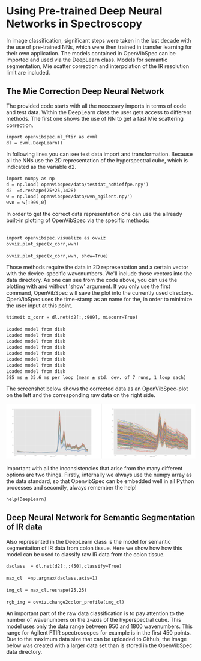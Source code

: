 # Using Pre-trained Deep Neural Networks in Spectroscopy 

In image classification, significant steps were taken in the last decade with the use of pre-trained NNs, which were then trained in transfer learning for their own application. The models contained in OpenVibSpec can be imported and used via the DeepLearn class. Models for semantic segmentation, Mie scatter correction and interpolation of the IR resolution limit are included.
## The Mie Correction Deep Neural Network

The provided code starts with all the necessary imports in terms of code and test data. Within the DeepLearn class the user gets access to different methods. The first one shows the use of NN to get a fast Mie scattering correction.

```
import openvibspec.ml_ftir as ovml
dl = ovml.DeepLearn()
```
In following lines you can see test data import and transformation. Because all the NNs use the 2D representation of the hyperspectral cube, which is indicated as the variable d2.

```
import numpy as np
d = np.load('openvibspec/data/testdat_noMieffpe.npy')
d2  =d.reshape(25*25,1428)
w = np.load('openvibspec/data/wvn_agilent.npy')
wvn = w[:909,0]

```
In order to get the correct data representation one can use the allready built-in plotting of OpenVibSpec via the specific methods:
```

import openvibspec.visualize as ovviz 
ovviz.plot_spec(x_corr,wvn)

ovviz.plot_spec(x_corr,wvn, show=True)

```
Those methods require the data in 2D representation and a certain vector with the device-specific wavenumbers. We'll include those vectors into the data directory. As one can see from the code above, you can use the plotting with and without 'show' argument. If you only use the first command, OpenVibSpec will save the plot into the currently used directory. OpenVibSpec uses the time-stamp as an name for the, in order to minimize the user input at this point.

```
%timeit x_corr = dl.net(d2[:,:909], miecorr=True)

Loaded model from disk
Loaded model from disk
Loaded model from disk
Loaded model from disk
Loaded model from disk
Loaded model from disk
Loaded model from disk
Loaded model from disk
585 ms ± 35.6 ms per loop (mean ± std. dev. of 7 runs, 1 loop each)

```
The screenshot below shows the corrected data as an OpenVibSpec-plot on the left and the corresponding raw data on the right side.

![dir DeepLearning](/documentation/DeepLearning/mie_corrNN.png) 

Important with all the inconsistencies that arise from the many different options are two things. Firstly, internally we always use the numpy array as the data standard, so that OpenvibSpec can be embedded well in all Python processes and secondly, always remember the help!

```
help(DeepLearn)

```

## Deep Neural Network for Semantic Segmentation of IR data
Also represented in the DeepLearn class is the model for semantic segmentation of IR data from colon tissue. Here we show how how this model can be used to classify raw IR data from the colon tissue.

```
daclass  = dl.net(d2[:,:450],classify=True)

max_cl  =np.argmax(daclass,axis=1)

img_cl = max_cl.reshape(25,25)

rgb_img = ovviz.change2color_profile(img_cl)

```
An important part of the raw data classification is to pay attention to the number of wavenumbers on the z-axis of the hyperspectral cube. This model uses only the data range between 950 and 1800 wavenumbers. This range for Agilent FTIR spectroscopes for example is in the first 450 points. Due to the maximum data size that can be uploaded to Github, the image below was created with a larger data set than is stored in the OpenVibSpec data directory.

